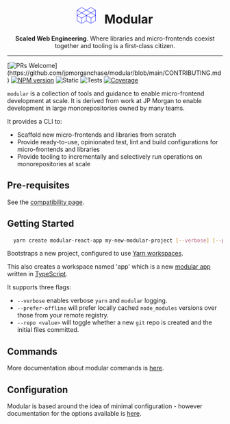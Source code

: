 <div align="center">
  <h1><img height="38px" width="44px" style="height: 38px; max-width: 44px" src="https://raw.githubusercontent.com/jpmorganchase/modular/main/docs/img/modular-hero.svg"> &nbsp; Modular</h1>

  <p><strong>Scaled Web Engineering</strong>. Where libraries and micro-frontends coexist together and tooling is a first-class citizen.</p>
</div>

---

[![PRs Welcome](https://img.shields.io/badge/PRs-welcome-brightgreen.svg?)](https://github.com/jpmorganchase/modular/blob/main/CONTRIBUTING.md)
[![NPM version](https://img.shields.io/npm/v/modular-scripts.svg)](https://www.npmjs.com/package/modular-scripts)
![Static](https://github.com/jpmorganchase/modular/actions/workflows/static.yml/badge.svg)
![Tests](https://github.com/jpmorganchase/modular/actions/workflows/test.yml/badge.svg)
[![Coverage](https://coveralls.io/repos/github/jpmorganchase/modular/badge.svg?branch=main)](https://coveralls.io/github/jpmorganchase/modular?branch=main)

`modular` is a collection of tools and guidance to enable micro-frontend
development at scale. It is derived from work at JP Morgan to enable development
in large monorepositories owned by many teams.

It provides a CLI to:

- Scaffold new micro-frontends and libraries from scratch
- Provide ready-to-use, opinionated test, lint and build configurations for
  micro-frontends and libraries
- Provide tooling to incrementally and selectively run operations on
  monorepositories at scale

## Pre-requisites

See the [compatibility page](https://modular.js.org/compatibility/).

## Getting Started

```bash
  yarn create modular-react-app my-new-modular-project [--verbose] [--prefer-offline] [--repo]
```

Bootstraps a new project, configured to use
[Yarn workspaces](https://classic.yarnpkg.com/en/docs/workspaces/).

This also creates a workspace named 'app' which is a new
[modular app](./package-types) written in
[TypeScript](https://www.typescriptlang.org/).

It supports three flags:

- `--verbose` enables verbose `yarn` and `modular` logging.
- `--prefer-offline` will prefer locally cached `node_modules` versions over
  those from your remote registry.
- `--repo <value>` will toggle whether a new `git` repo is created and the
  initial files committed.

## Commands

More documentation about modular commands is
[here](https://modular.js.org/commands/).

## Configuration

Modular is based around the idea of minimal configuration - however
documentation for the options available is
[here](https://modular.js.org/configuration/).
